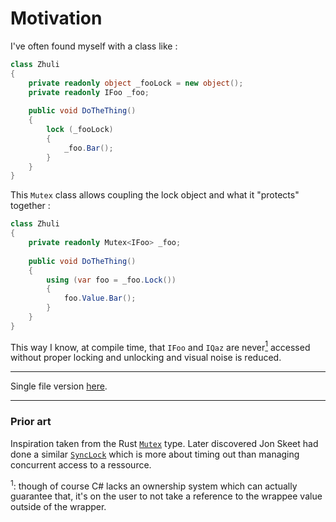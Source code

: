 # Motivation

I've often found myself with a class like :

```cs
class Zhuli
{
    private readonly object _fooLock = new object();
    private readonly IFoo _foo;
    
    public void DoTheThing()
    {
        lock (_fooLock)
        {
            _foo.Bar();
        }
    }
}
```

This `Mutex` class allows coupling the lock object and what it "protects" together :

```cs
class Zhuli
{
    private readonly Mutex<IFoo> _foo;
    
    public void DoTheThing()
    {
        using (var foo = _foo.Lock())
        {
            foo.Value.Bar();
        }
    }
}
```

This way I know, at compile time, that `IFoo` and `IQaz` are never[<sup>1</sup>](#note-1) accessed without proper locking and unlocking and visual noise is reduced.

___

Single file version [here][gist].

[gist]: https://gist.github.com/jRimbault/d2640e9d8ff3b998d66fbc4a57cf7e0b

___

### Prior art

Inspiration taken from the Rust [`Mutex`][RustMutex] type. Later discovered Jon Skeet had done a similar [`SyncLock`][SyncLock] which is more about timing out than managing concurrent access to a ressource.


<sup id="note-1">1</sup>: though of course C# lacks an ownership system which can actually guarantee that, it's on the user to not take a reference to the wrappee value outside of the wrapper.

[RustMutex]: https://doc.rust-lang.org/stable/std/sync/struct.Mutex.html
[SyncLock]: https://jonskeet.uk/csharp/miscutil/usage/locking.html
